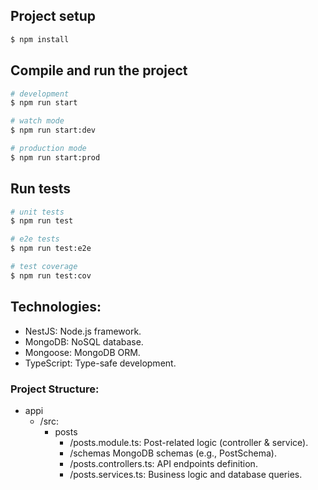## Project setup

```bash
$ npm install
```

## Compile and run the project

```bash
# development
$ npm run start

# watch mode
$ npm run start:dev

# production mode
$ npm run start:prod
```

## Run tests

```bash
# unit tests
$ npm run test

# e2e tests
$ npm run test:e2e

# test coverage
$ npm run test:cov
```
## Technologies:
- NestJS: Node.js framework.
- MongoDB: NoSQL database.
- Mongoose: MongoDB ORM.
- TypeScript: Type-safe development.

### Project Structure:
- appi   
    - /src:
      - posts
        - /posts.module.ts: Post-related logic (controller & service).
        - /schemas MongoDB schemas (e.g., PostSchema).
        - /posts.controllers.ts: API endpoints definition.
        - /posts.services.ts: Business logic and database queries.
